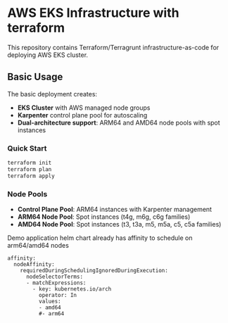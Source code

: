 # AWS EKS Infrastructure with terraform

This repository contains Terraform/Terragrunt infrastructure-as-code for deploying AWS EKS cluster.

## Basic Usage

The basic deployment creates:
- **EKS Cluster** with AWS managed node groups
- **Karpenter** control plane pool for autoscaling
- **Dual-architecture support**: ARM64 and AMD64 node pools with spot instances

### Quick Start
```bash
terraform init
terraform plan
terraform apply
```

### Node Pools
- **Control Plane Pool**: ARM64 instances with Karpenter management
- **ARM64 Node Pool**: Spot instances (t4g, m6g, c6g families)
- **AMD64 Node Pool**: Spot instances (t3, t3a, m5, m5a, c5, c5a families)

Demo application helm chart already has affinity to schedule on arm64/amd64 nodes

```
affinity:
  nodeAffinity:
    requiredDuringSchedulingIgnoredDuringExecution:
      nodeSelectorTerms:
      - matchExpressions:
        - key: kubernetes.io/arch
          operator: In
          values:
          - amd64
          #- arm64
```
